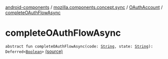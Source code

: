 [android-components](../../index.md) / [mozilla.components.concept.sync](../index.md) / [OAuthAccount](index.md) / [completeOAuthFlowAsync](./complete-o-auth-flow-async.md)

# completeOAuthFlowAsync

`abstract fun completeOAuthFlowAsync(code: `[`String`](https://kotlinlang.org/api/latest/jvm/stdlib/kotlin/-string/index.html)`, state: `[`String`](https://kotlinlang.org/api/latest/jvm/stdlib/kotlin/-string/index.html)`): Deferred<`[`Boolean`](https://kotlinlang.org/api/latest/jvm/stdlib/kotlin/-boolean/index.html)`>` [(source)](https://github.com/mozilla-mobile/android-components/blob/master/components/concept/sync/src/main/java/mozilla/components/concept/sync/OAuthAccount.kt#L42)
